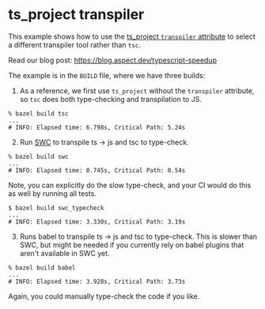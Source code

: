 # ts_project transpiler

This example shows how to use the
[ts_project `transpiler` attribute](https://bazelbuild.github.io/rules_nodejs/TypeScript.html#ts_project-transpiler)
to select a different transpiler tool rather than `tsc`.

Read our blog post: <https://blog.aspect.dev/typescript-speedup>

The example is in the `BUILD` file, where we have three builds:

1. As a reference, we first use `ts_project` without the `transpiler` attribute, so `tsc` does both type-checking and transpilation to JS. 

```
% bazel build tsc
...
# INFO: Elapsed time: 6.798s, Critical Path: 5.24s
```

2. Run [SWC](https://swc.rs/) to transpile ts -> js and tsc to type-check.

```
% bazel build swc
...
# INFO: Elapsed time: 0.745s, Critical Path: 0.54s
```

Note, you can explicitly do the slow type-check, and your CI would do this as well by running all tests.

```
$ bazel build swc_typecheck
...
# INFO: Elapsed time: 3.330s, Critical Path: 3.19s
```

3. Runs babel to transpile ts -> js and tsc to type-check.
This is slower than SWC, but might be needed if you currently
rely on babel plugins that aren't available in SWC yet.

```
% bazel build babel
...
# INFO: Elapsed time: 3.928s, Critical Path: 3.73s
```

Again, you could manually type-check the code if you like.
